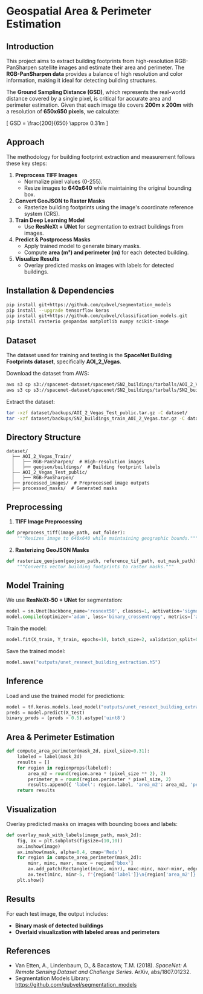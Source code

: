 
# Geospatial Area & Perimeter Estimation

## Introduction

This project aims to extract building footprints from high-resolution RGB-PanSharpen satellite images and estimate their area and perimeter. The **RGB-PanSharpen data** provides a balance of high resolution and color information, making it ideal for detecting building structures.

The **Ground Sampling Distance (GSD)**, which represents the real-world distance covered by a single pixel, is critical for accurate area and perimeter estimation. Given that each image tile covers **200m x 200m** with a resolution of **650x650 pixels**, we calculate:

\[ GSD = \frac{200}{650} \approx 0.31m \]

## Approach

The methodology for building footprint extraction and measurement follows these key steps:

1. **Preprocess TIFF Images**
   - Normalize pixel values (0-255).
   - Resize images to **640x640** while maintaining the original bounding box.
2. **Convert GeoJSON to Raster Masks**
   - Rasterize building footprints using the image's coordinate reference system (CRS).
3. **Train Deep Learning Model**
   - Use **ResNeXt + UNet** for segmentation to extract buildings from images.
4. **Predict & Postprocess Masks**
   - Apply trained model to generate binary masks.
   - Compute **area (m²) and perimeter (m)** for each detected building.
5. **Visualize Results**
   - Overlay predicted masks on images with labels for detected buildings.

## Installation & Dependencies

```bash
pip install git+https://github.com/qubvel/segmentation_models
pip install --upgrade tensorflow keras
pip install git+https://github.com/qubvel/classification_models.git
pip install rasterio geopandas matplotlib numpy scikit-image
```

## Dataset

The dataset used for training and testing is the **SpaceNet Building Footprints dataset**, specifically **AOI_2_Vegas**.

Download the dataset from AWS:

```bash
aws s3 cp s3://spacenet-dataset/spacenet/SN2_buildings/tarballs/AOI_2_Vegas_Test_public.tar.gz dataset/backups/
aws s3 cp s3://spacenet-dataset/spacenet/SN2_buildings/tarballs/SN2_buildings_train_AOI_2_Vegas.tar.gz dataset/backups/
```

Extract the dataset:

```bash
tar -xzf dataset/backups/AOI_2_Vegas_Test_public.tar.gz -C dataset/
tar -xzf dataset/backups/SN2_buildings_train_AOI_2_Vegas.tar.gz -C dataset/
```

## Directory Structure

```
dataset/
  ├── AOI_2_Vegas_Train/
  │   ├── RGB-PanSharpen/  # High-resolution images
  │   ├── geojson/buildings/  # Building footprint labels
  ├── AOI_2_Vegas_Test_public/
  │   ├── RGB-PanSharpen/
  ├── processed_images/  # Preprocessed image outputs
  ├── processed_masks/  # Generated masks
```

## Preprocessing

1. **TIFF Image Preprocessing**

```python
def preprocess_tiff(image_path, out_folder):
    """Resizes image to 640x640 while maintaining geographic bounds."""
```

2. **Rasterizing GeoJSON Masks**

```python
def rasterize_geojson(geojson_path, reference_tif_path, out_mask_path):
    """Converts vector building footprints to raster masks."""
```

## Model Training

We use **ResNeXt-50 + UNet** for segmentation:

```python
model = sm.Unet(backbone_name='resnext50', classes=1, activation='sigmoid', encoder_weights='imagenet', input_shape=(640, 640, 3))
model.compile(optimizer='adam', loss='binary_crossentropy', metrics=['accuracy'])
```

Train the model:

```python
model.fit(X_train, Y_train, epochs=10, batch_size=2, validation_split=0.1)
```

Save the trained model:

```python
model.save("outputs/unet_resnext_building_extraction.h5")
```

## Inference

Load and use the trained model for predictions:

```python
model = tf.keras.models.load_model("outputs/unet_resnext_building_extraction.h5")
preds = model.predict(X_test)
binary_preds = (preds > 0.5).astype('uint8')
```

## Area & Perimeter Estimation

```python
def compute_area_perimeter(mask_2d, pixel_size=0.31):
    labeled = label(mask_2d)
    results = []
    for region in regionprops(labeled):
        area_m2 = round(region.area * (pixel_size ** 2), 2)
        perimeter_m = round(region.perimeter * pixel_size, 2)
        results.append({ 'label': region.label, 'area_m2': area_m2, 'perimeter_m': perimeter_m })
    return results
```

## Visualization

Overlay predicted masks on images with bounding boxes and labels:

```python
def overlay_mask_with_labels(image_path, mask_2d):
    fig, ax = plt.subplots(figsize=(10,10))
    ax.imshow(image)
    ax.imshow(mask, alpha=0.4, cmap='Reds')
    for region in compute_area_perimeter(mask_2d):
        minr, minc, maxr, maxc = region['bbox']
        ax.add_patch(Rectangle((minc, minr), maxc-minc, maxr-minr, edgecolor='white', facecolor='none'))
        ax.text(minc, minr-5, f"{region['label']}\n{region['area_m2']} m²\n{region['perimeter_m']} m", fontsize=8, color='white', bbox=dict(facecolor='black', alpha=0.6))
    plt.show()
```

## Results

For each test image, the output includes:

- **Binary mask of detected buildings**
- **Overlaid visualization with labeled areas and perimeters**

## References

- Van Etten, A., Lindenbaum, D., & Bacastow, T.M. (2018). *SpaceNet: A Remote Sensing Dataset and Challenge Series*. ArXiv, abs/1807.01232.
- Segmentation Models Library: https://github.com/qubvel/segmentation_models
